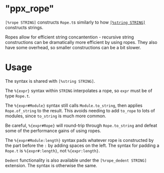 "ppx_rope"
==========

`[%rope STRING]` constructs `Rope.t`s similarly to how
[`[%string STRING]`](%{root}/ppx/ppx_string/README.mdx) constructs strings.

Ropes allow for efficient string concantention - recursive string constructions can be
dramatically more efficient by using ropes. They also have some overhead, so smaller
constructions can be a bit slower.

# Usage

The syntax is shared with `[%string STRING]`.

The `%{expr}` syntax within `STRING` interpolates a rope, so `expr` must be of type
`Rope.t`.

The `%{expr#Module}` syntax still calls `Module.to_string`, then applies
`Rope.of_string` to the result. This avoids needing to add `to_rope` to lots of modules,
since `to_string` is much more common.

Be careful, `%{expr#Rope}` will round-trip through `Rope.to_string` and defeat some of the
performance gains of using ropes.

The `%{expr#Module:length}` syntax pads whatever rope is constructed by the part before
the `:` by adding spaces on the left. The syntax for padding a `Rope.t` is
`%{expr#:length}`, not `%{expr:length}`.

`Dedent` functionality is also available under the `[%rope_dedent STRING]` extension. The
syntax is otherwise the same.
